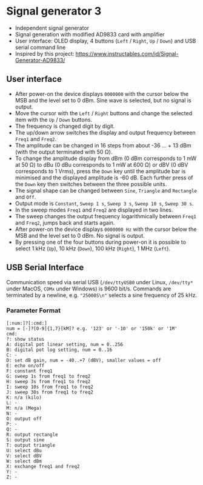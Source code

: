 # Signal generator 3
- Independent signal generator
- Signal generation with modified AD9833 card with amplifier
- User interface: OLED display, 4 buttons (`Left` / `Right`, `Up` / `Down`) and USB serial command line
- Inspired by this project: https://www.instructables.com/id/Signal-Generator-AD9833/

## User interface
- After power-on the device displays `0000000` with the cursor below the MSB and the level set to 0 dBm.
Sine wave is selected, but no signal is output.
- Move the cursor with the `Left` / `Right` buttons and change the selected item with the `Up` / `Down` buttons.
- The frequency is changed digit by digit.
- The up/down arrow switches the display and output frequency between `Freq1` and `Freq2`.
- The amplitude can be changed in 16 steps from about -36 ... + 13 dBm (with the output terminated with 50 Ω).
- To change the amplitude display from dBm (0 dBm corresponds to 1 mW at 50 Ω) to dBu (0 dBu corresponds to 1 mW at 600 Ω)
or dBV (0 dBV corresponds to 1 Vrms), press the `Down` key until the amplitude bar is minimised and the displayed amplitude is -60 dB.
Each further press of the `Down` key then switches between the three possible units.
- The signal shape can be changed between `Sine`, `Triangle` and `Rectangle` and `Off`.
- Output mode is `Constant`, `Sweep 1 s`, `Sweep 3 s`, `Sweep 10 s`, `Sweep 30 s`.
- In the sweep modes `Freq1` and `Freq2` are displayed in two lines.
- The sweep changes the output frequency logarithmically between `Freq1` and `Freq2`, jumps back and starts again.
- After power-on the device displays `0000000 Hz` with the cursor below the MSB and the level set to 0 dBm.
No signal is output.
- By pressing one of the four buttons during power-on it is possible to select 1 kHz (`Up`), 10 kHz (`Down`), 100 kHz (`Right`), 1 MHz (`Left`).

## USB Serial Interface
Communication speed via serial USB (`/dev/ttyUSB0` under Linux, `/dev/tty*` under MacOS, `COMx` under Windows) is 9600 bit/s.
Commands are terminated by a newline, e.g. `"25000S\n"` selects a sine  frequency of 25 kHz.

### Parameter Format
```
[:num:]?[:cmd:]
num = [-]?[0-9]{1,7}[kM]? e.g. '123' or '-10' or '150k' or '1M'
cmd:
?: show status
A: digital pot linear setting, num = 0..256
B: digital pot log setting, num = 0..16
C: -
D: set dB gain, num = -40..+7 (dBV), smaller values = off
E: echo on/off
F: constant freq1
G: sweep 1s from freq1 to freq2
H: sweep 3s from freq1 to freq2
I: sweep 10s from freq1 to freq2
J: sweep 30s from freq1 to freq2
K: n/a (kilo)
L: -
M: n/a (Mega)
N: -
O: output off
P: -
Q: -
R: output rectangle
S: output sine
T: output triangle
U: select dBu
V: select dBV
W: select dBm
X: exchange freq1 and freq2
Y: -
Z: -
```
